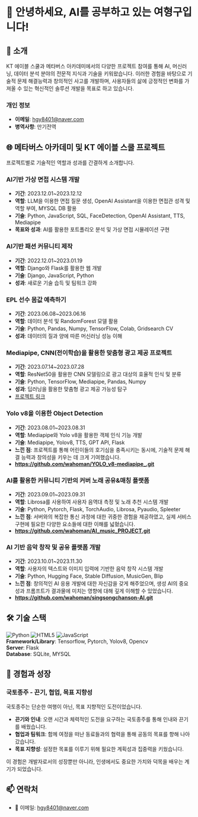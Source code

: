 # 👋 안녕하세요, AI를 공부하고 있는 여형구입니다!

## 🌟 소개
KT 에이블 스쿨과 메타버스 아카데미에서의 다양한 프로젝트 참여를 통해 AI, 머신러닝, 데이터 분석 분야의 전문적 지식과 기술을 키워왔습니다. 이러한 경험을 바탕으로 기술적 문제 해결능력과 창의적인 사고를 개발하며, 사용자들의 삶에 긍정적인 변화를 가져올 수 있는 혁신적인 솔루션 개발을 목표로 하고 있습니다.

### 개인 정보
- **이메일**: [hgy8401@naver.com](mailto:hgy8401@naver.com)
- **병역사항**: 만기전역

## 🌐 메타버스 아카데미 및 KT 에이블 스쿨 프로젝트
프로젝트별로 기술적인 역할과 성과를 간결하게 소개합니다.

### AI기반 가상 면접 시스템 개발
- **기간**: 2023.12.01~2023.12.12
- **역할**: LLM을 이용한 면접 질문 생성, OpenAI Assistant을 이용한 면접관 성격 및 역할 부여, MYSQL DB 활용
- **기술**: Python, JavaScript, SQL, FaceDetection, OpenAI Assistant, TTS, Mediapipe
- **목표와 성과**: AI를 활용한 포트폴리오 분석 및 가상 면접 시뮬레이션 구현
  

### AI기반 패션 커뮤니티 제작
- **기간**: 2022.12.01~2023.01.19
- **역할**: Django와 Flask를 활용한 웹 개발
- **기술**: Django, JavaScript, Python
- **성과**: 새로운 기술 습득 및 팀워크 강화
  

### EPL 선수 몸값 예측하기
- **기간**: 2023.06.08~2023.06.16
- **역할**: 데이터 분석 및 RandomForest 모델 활용
- **기술**: Python, Pandas, Numpy, TensorFlow, Colab, Gridsearch CV
- **성과**: 데이터의 질과 양에 따른 머신러닝 성능 이해
  

### Mediapipe, CNN(전이학습)을 활용한 맞춤형 광고 제공 프로젝트
- **기간**: 2023.07.14~2023.07.28
- **역할**: ResNet50을 활용한 CNN 모델링으로 광고 대상의 효율적 인식 및 분류
- **기술**: Python, TensorFlow, Mediapipe, Pandas, Numpy
- **성과**: 딥러닝을 활용한 맞춤형 광고 제공 가능성 탐구
- [프로젝트 링크](https://github.com/wahoman/CNN-based_advertising_services.git)
  
    
### Yolo v8을 이용한 Object Detection
- **기간**: 2023.08.01~2023.08.31
- **역할**: Mediapipe와 Yolo v8을 활용한 객체 인식 기능 개발
- **기술**: Mediapipe, Yolov8, TTS, GPT API, Flask
- **느낀 점**: 프로젝트를 통해 어린이들의 호기심을 충족시키는 동시에, 기술적 문제 해결 능력과 창의성을 키우는 데 크게 기여했습니다.
- **https://github.com/wahoman/YOLO_v8-mediapipe_.git**
  
    
### AI를 활용한 커뮤니티 기반의 커버 노래 공유&매칭 플랫폼
- **기간**: 2023.09.01~2023.09.31
- **역할**: Librosa를 사용하여 사용자 음역대 측정 및 노래 추천 시스템 개발
- **기술**: Python, Pytorch, Flask, TorchAudio, Librosa, Pyaudio, Spleeter
- **느낀 점**: 서버와의 복잡한 통신 과정에 대한 귀중한 경험을 제공하였고, 실제 서비스 구현에 필요한 다양한 요소들에 대한 이해를 넓혔습니다.
- **https://github.com/wahoman/AI_music_PROJECT.git**
  
      
### AI 기반 음악 창작 및 공유 플랫폼 개발
- **기간**: 2023.10.01~2023.11.30
- **역할**: 사용자의 텍스트와 이미지 입력에 기반한 음악 창작 시스템 개발
- **기술**: Python, Hugging Face, Stable Diffusion, MusicGen, Blip
- **느낀 점**: 창의적인 AI 응용 개발에 대한 자신감을 갖게 해주었으며, 생성 AI의 중요성과 프롬프트가 결과물에 미치는 영향에 대해 깊게 이해할 수 있었습니다.
- **https://github.com/wahoman/singsongchanson-AI.git**
    

    


## 🛠 기술 스택
![Python](https://img.shields.io/badge/-Python-black?style=flat-square&logo=python) ![HTML5](https://img.shields.io/badge/-HTML5-black?style=flat-square&logo=html5) ![JavaScript](https://img.shields.io/badge/-JavaScript-black?style=flat-square&logo=javascript)  
**Framework/Library**: Tensorflow, Pytorch, Yolov8, Opencv  
**Server**: Flask  
**Database**: SQLite, MYSQL



## 🌱 경험과 성장
### 국토종주 - 끈기, 협업, 목표 지향성
국토종주는 단순한 여행이 아닌, 목표 지향적인 도전이었습니다.

- **끈기와 인내**: 오랜 시간과 체력적인 도전을 요구하는 국토종주를 통해 인내와 끈기를 배웠습니다.
- **협업과 팀워크**: 함께 여정을 떠난 동료들과의 협력을 통해 공동의 목표를 향해 나아갔습니다.
- **목표 지향성**: 설정한 목표를 이루기 위해 필요한 계획성과 집중력을 키웠습니다.
  

이 경험은 개발자로서의 성장뿐만 아니라, 인생에서도 중요한 가치와 덕목을 배우는 계기가 되었습니다.


## 📫 연락처
- 📧 이메일: [hgy8401@naver.com](mailto:hgy8401@naver.com)
